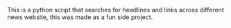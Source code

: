 This is a python script that searches for headlines and links across different news website, this was made as a fun side project.
